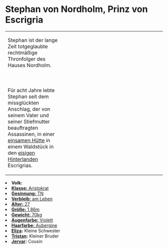 # Stephan von Nordholm, Prinz von Escrigria

<primary-label ref="npc"/>

<secondary-label ref="faergria"/>

<secondary-label ref="escrigria"/>

<table>
<tr><td>
<p>
Stephan ist der lange Zeit totgeglaubte rechtmäßige Thronfolger des Hauses Nordholm.
<br></br><br></br>
Für acht Jahre lebte Stephan seit dem missglückten Anschlag, der von seinem Vater und seiner Stiefmutter beauftragten
Assassinen, in einer <a href="Icy-Farlands.md" anchor="versteckte-h-tte">einsamen Hütte</a> in einem Waldstück in den
<a href="Icy-Farlands.md">eisigen Hinterlanden</a> Escrigrias.
</p>

</td><td width="300">
<!-- Edit here -->
<img src="stephan_revealed.png" alt="" />
</td></tr>
</table>

<procedure title="Allgemeine Informationen">
<list columns="2">
<li><b>Volk:</b> <a href="Folks.md" anchor="menschen"/></li>
<li><b>Klasse:</b> Aristokrat</li>
<li><b>Gesinnung:</b> TN</li>
<li><b>Verbleib:</b> am Leben</li>
</list>
</procedure>

<procedure title="Aussehen">
<list columns="3">
<li><b>Alter:</b> 27</li>
<li><b>Größe:</b> 1,86m</li>
<li><b>Gewicht:</b> 70kg</li>
<li><b>Augenfarbe:</b> Violett</li>
<li><b>Haarfarbe:</b> Aubergine</li>
</list>
</procedure>

<procedure title="Beziehungen">
<list columns="2">
<li><b><a href="Eliza.md">Eliza</a>:</b> Kleine Schwester</li>
<li><b><a href="Tristan.md">Tristan</a>:</b> Kleiner Bruder</li>
<li><b><a href="Jervar.md">Jervar</a>:</b> Cousin</li>
</list>
</procedure>

<!--
## Notizen

- **Ziele:**
- **Geheimnisse:** 
-->